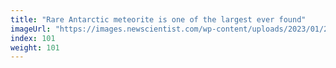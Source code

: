 ```yaml
---
title: "Rare Antarctic meteorite is one of the largest ever found"
imageUrl: "https://images.newscientist.com/wp-content/uploads/2023/01/24100842/SEI_141445914.jpg?width=600"
index: 101
weight: 101
---
```

